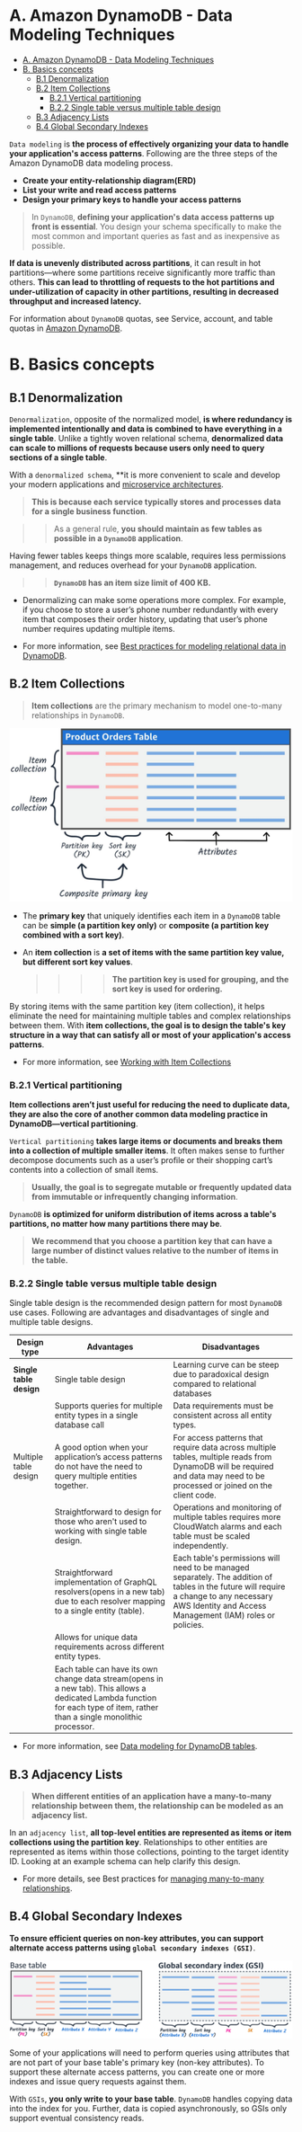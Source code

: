 # A. Amazon DynamoDB - Data Modeling Techniques
- [A. Amazon DynamoDB - Data Modeling Techniques](#a-amazon-dynamodb---data-modeling-techniques)
- [B. Basics concepts](#b-basics-concepts)
  - [B.1 Denormalization](#b1-denormalization)
  - [B.2 Item Collections](#b2-item-collections)
    - [B.2.1 Vertical partitioning](#b21-vertical-partitioning)
    - [B.2.2 Single table versus multiple table design](#b22-single-table-versus-multiple-table-design)
  - [B.3 Adjacency Lists](#b3-adjacency-lists)
  - [B.4 Global Secondary Indexes](#b4-global-secondary-indexes)


``Data modeling`` is **the process of effectively organizing your data to handle your application's access patterns**. Following are the three steps of the Amazon DynamoDB data modeling process.
* **Create your entity-relationship diagram(ERD)**
* **List your write and read access patterns**
* **Design your primary keys to handle your access patterns**

> In ``DynamoDB``, **defining your application's data access patterns up front is essential**. You design your schema specifically to make the most common and important queries as fast and as inexpensive as possible. 

**If data is unevenly distributed across partitions**, it can result in hot partitions—where some partitions receive significantly more traffic than others. **This can lead to throttling of requests to the hot partitions and under-utilization of capacity in other partitions, resulting in decreased throughput and increased latency.**

For information about ``DynamoDB`` quotas, see Service, account, and table quotas in [Amazon DynamoDB](https://docs.aws.amazon.com/amazondynamodb/latest/developerguide/ServiceQuotas.html).

# B. Basics concepts
## B.1 Denormalization
``Denormalization``, opposite of the normalized model, **is where redundancy is implemented intentionally and data is combined to have everything in a single table**. Unlike a tightly woven relational schema, **denormalized data can scale to millions of requests because users only need to query sections of a single table**.

With a ``denormalized schema``, **it is more convenient to scale and develop your modern applications and [microservice architectures](https://aws.amazon.com/microservices/). 
> **This is because each service typically stores and processes data for a single business function**.

>> As a general rule, **you should maintain as few tables as possible in a ``DynamoDB`` application**. 

Having fewer tables keeps things more scalable, requires less permissions management, and reduces overhead for your ``DynamoDB`` application.

>> **``DynamoDB`` has an item size limit of 400 KB.**

* Denormalizing can make some operations more complex. For example, if you choose to store a user’s phone number redundantly with every item that composes their order history, updating that user’s phone number requires updating multiple items.


* For more information, see [Best practices for modeling relational data in DynamoDB](https://docs.aws.amazon.com/amazondynamodb/latest/developerguide/bp-relational-modeling.html).

## B.2 Item Collections

> **Item collections** are the primary mechanism to model one-to-many relationships in ``DynamoDB``. 

![alt text](image-2.png)

* The **primary key** that uniquely identifies each item in a ``DynamoDB`` table can be **simple (a partition key only)** or **composite (a partition key combined with a sort key)**.

* An **item collection** is **a set of items with the same partition key value, but different sort key values**. 
  >>>> **The partition key is used for grouping, and the sort key is used for ordering.**

By storing items with the same partition key (item collection), it helps eliminate the need for maintaining multiple tables and complex relationships between them. With **item collections, the goal is to design the table's key structure in a way that can satisfy all or most of your application's access patterns**.

* For more information, see [Working with Item Collections](https://docs.aws.amazon.com/amazondynamodb/latest/developerguide/WorkingWithItemCollections.html)

### B.2.1 Vertical partitioning
**Item collections aren’t just useful for reducing the need to duplicate data, they are also the core of another common data modeling practice in DynamoDB—vertical partitioning**.

``Vertical partitioning`` **takes large items or documents and breaks them into a collection of multiple smaller items**. It often makes sense to further decompose documents such as a user’s profile or their shopping cart’s contents into a collection of small items. 
> **Usually, the goal is to segregate mutable or frequently updated data from immutable or infrequently changing information**.

``DynamoDB`` **is optimized for uniform distribution of items across a table's partitions, no matter how many partitions there may be**. 
> **We recommend that you choose a partition key that can have a large number of distinct values relative to the number of items in the table.**


### B.2.2 Single table versus multiple table design

Single table design is the recommended design pattern for most ``DynamoDB`` use cases. Following are advantages and disadvantages of single and multiple table designs.

| **Design type**  | **Advantages**  | **Disadvantages**  |
|---|---|---|
| **Single table design**  | Single table design  | Learning curve can be steep due to paradoxical design compared to relational databases  |
|   | Supports queries for multiple entity types in a single database call  | Data requirements must be consistent across all entity types.  |
| Multiple table design  | A good option when your application’s access patterns do not have the need to query multiple entities together.  | For access patterns that require data across multiple tables, multiple reads from DynamoDB will be required and data may need to be processed or joined on the client code.  |
|   | Straightforward to design for those who aren't used to working with single table design.  | Operations and monitoring of multiple tables requires more CloudWatch alarms and each table must be scaled independently.  |
|   | Straightforward implementation of GraphQL resolvers(opens in a new tab) due to each resolver mapping to a single entity (table).  | Each table's permissions will need to be managed separately. The addition of tables in the future will require a change to any necessary AWS Identity and Access Management (IAM) roles or policies.  |
|   | Allows for unique data requirements across different entity types.  |   |
|   | Each table can have its own change data stream(opens in a new tab). This allows a dedicated Lambda function for each type of item, rather than a single monolithic processor.  |   |


* For more information, see [Data modeling for DynamoDB tables](https://docs.aws.amazon.com/amazondynamodb/latest/developerguide/data-modeling.html).

## B.3 Adjacency Lists
> **When different entities of an application have a many-to-many relationship between them, the relationship can be modeled as an adjacency list.**

In an ``adjacency list``, **all top-level entities are represented as items or item collections using the partition key**. Relationships to other entities are represented as items within those collections, pointing to the target identity ID. Looking at an example schema can help clarify this design.

* For more details, see Best practices for [managing many-to-many relationships](https://docs.aws.amazon.com/amazondynamodb/latest/developerguide/bp-adjacency-graphs.html).


## B.4 Global Secondary Indexes

**To ensure efficient queries on non-key attributes, you can support alternate access patterns using ``global secondary indexes (GSI)``**.

![alt text](image-3.png)

Some of your applications will need to perform queries using attributes that are not part of your base table's primary key (non-key attributes). To support these alternate access patterns, you can create one or more indexes and issue query requests against them. 

With ``GSIs``, **you only write to your base table**. ``DynamoDB`` handles copying data into the index for you. Further, data is copied asynchronously, so GSIs only support eventual consistency reads.